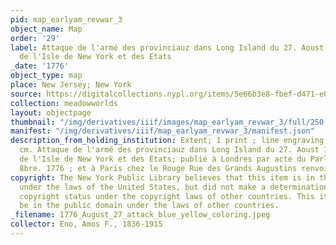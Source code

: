 ```yaml
---
pid: map_earlyam_revwar_3
object_name: Map
order: '29'
label: Attaque de l'armé des provinciauz dans Long Island du 27. Aoust 1776. Dessin
  de l'Isle de New York et des Etats
_date: '1776'
object_type: map
place: New Jersey; New York
source: https://digitalcollections.nypl.org/items/5e66b3e8-fbef-d471-e040-e00a180654d7
collection: meadowworlds
layout: objectpage
thumbnail: "/img/derivatives/iiif/images/map_earlyam_revwar_3/full/250,/0/default.jpg"
manifest: "/img/derivatives/iiif/map_earlyam_revwar_3/manifest.json"
description_from_holding_institution: Extent; 1 print ; line engraving ; 38.5 x 35.5
  cm. Attaque de l'armé des provinciauz dans Long Island du 27. Aoust 1776. Dessin
  de l'Isle de New York et des Etats; publié à Londres par acte du Parlement du 24
  8bre. 1776 ; et à Paris chez le Rouge Rue des Grands Augustins renvoi.
copyright: The New York Public Library believes that this item is in the public domain
  under the laws of the United States, but did not make a determination as to its
  copyright status under the copyright laws of other countries. This item may not
  be in the public domain under the laws of other countries.
_filename: 1776_August_27_attack_blue_yellow_coloring.jpeg
collector: Eno, Amos F., 1836-1915
---
```

